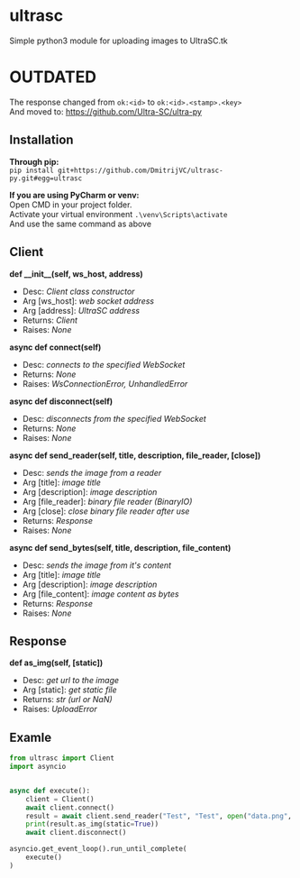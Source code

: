 # ultrasc
Simple python3 module for uploading images to UltraSC.tk

# OUTDATED
The response changed from `ok:<id>` to `ok:<id>.<stamp>.<key>` <br>
And moved to: https://github.com/Ultra-SC/ultra-py

## Installation
**Through pip:** <br>
`pip install git+https://github.com/DmitrijVC/ultrasc-py.git#egg=ultrasc`

**If you are using PyCharm or venv:** <br>
Open CMD in your project folder. <br>
Activate your virtual environment `.\venv\Scripts\activate` <br>
And use the same command as above  

## Client
**def \_\_init__(self, ws_host, address)**
- Desc: *Client class constructor*
- Arg [ws_host]: *web socket address*
- Arg [address]: *UltraSC address*
- Returns: *Client*
- Raises: *None*

**async def connect(self)**
- Desc: *connects to the specified WebSocket*
- Returns: *None*
- Raises: *WsConnectionError, UnhandledError*
    
**async def disconnect(self)**
- Desc: *disconnects from the specified WebSocket*
- Returns: *None*
- Raises: *None*

**async def send_reader(self, title, description, file_reader, [close])**
- Desc: *sends the image from a reader*
- Arg [title]: *image title*
- Arg [description]: *image description*
- Arg [file_reader]: *binary file reader (BinaryIO)*
- Arg [close]: *close binary file reader after use*
- Returns: *Response*
- Raises: *None*
  
**async def send_bytes(self, title, description, file_content)**
- Desc: *sends the image from it's content*
- Arg [title]: *image title*
- Arg [description]: *image description*
- Arg [file_content]: *image content as bytes*
- Returns: *Response*
- Raises: *None*
    
## Response
**def as_img(self, [static])**
- Desc: *get url to the image*
- Arg [static]: *get static file*
- Returns: *str (url or NaN)*
- Raises: *UploadError*
    
## Examle
```python
from ultrasc import Client
import asyncio


async def execute():
    client = Client()
    await client.connect()
    result = await client.send_reader("Test", "Test", open("data.png", "rb"), close=True)
    print(result.as_img(static=True))
    await client.disconnect()

asyncio.get_event_loop().run_until_complete(
    execute()
)
```

